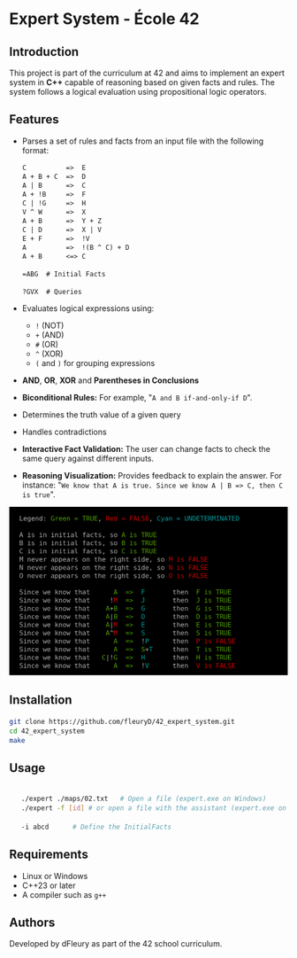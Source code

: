 # Expert System - École 42

## Introduction

This project is part of the curriculum at 42 and aims to implement an expert system in **C++** capable of reasoning based on given facts and rules. The system follows a logical evaluation using propositional logic operators.

## Features

- Parses a set of rules and facts from an input file with the following format:

  ```
  C          =>  E
  A + B + C  =>  D
  A | B      =>  C
  A + !B     =>  F
  C | !G     =>  H
  V ^ W      =>  X
  A + B      =>  Y + Z
  C | D      =>  X | V
  E + F      =>  !V
  A          =>  !(B ^ C) + D
  A + B      <=> C

  =ABG  # Initial Facts

  ?GVX  # Queries
  ```

- Evaluates logical expressions using:

  - `!` (NOT)
  - `+` (AND)
  - `#` (OR)
  - `^` (XOR)
  - `(` and `)` for grouping expressions

- **AND**, **OR**, **XOR** and **Parentheses in Conclusions**
- **Biconditional Rules:** For example, "`A and B if-and-only-if D`".
- Determines the truth value of a given query
- Handles contradictions
- **Interactive Fact Validation:** The user can change facts to check the same query against different inputs.
- **Reasoning Visualization:** Provides feedback to explain the answer.
  For instance: "`We know that A is true. Since we know A | B => C, then C is true`".

![Screenshot](./assets/screenshot-01.png)

## Installation

```bash
git clone https://github.com/fleuryD/42_expert_system.git
cd 42_expert_system
make
```

## Usage

```bash

   ./expert ./maps/02.txt	# Open a file (expert.exe on Windows)
   ./expert -f [id]	# or open a file with the assistant (expert.exe on Windows)

   -i abcd		# Define the InitialFacts
```

## Requirements

- Linux or Windows
- C++23 or later
- A compiler such as `g++`

## Authors

Developed by dFleury as part of the 42 school curriculum.
